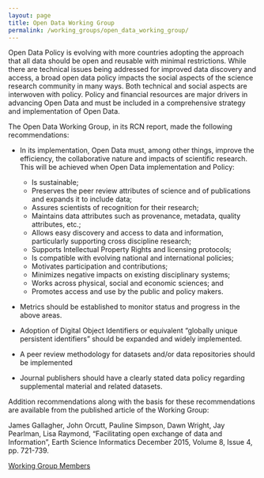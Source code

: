 ```yaml
---
layout: page
title: Open Data Working Group
permalink: /working_groups/open_data_working_group/
---
```


Open Data Policy is evolving with more countries adopting the approach that all data should be open and reusable with minimal restrictions.  While there are technical issues being addressed for improved data discovery and access, a broad open data policy impacts the social aspects of the science research community in many ways.  Both technical and social aspects are interwoven with policy.  Policy and financial resources are major drivers in advancing Open Data and must be included in a comprehensive strategy and implementation of Open Data.

The Open Data Working Group, in its RCN report, made the following recommendations:

* In its implementation, Open Data must, among other things, improve the efficiency, the collaborative nature and impacts of scientific research. This will be achieved when Open Data implementation and Policy:
    * Is sustainable;
    * Preserves the peer review attributes of science and of publications and expands it to include data;
    * Assures scientists of recognition for their research;
    * Maintains data attributes such as provenance, metadata, quality attributes, etc.;
    * Allows easy discovery and access to data and information, particularly supporting cross discipline research;
    * Supports Intellectual Property Rights and licensing protocols;
    * Is compatible with evolving national and international policies;
    * Motivates participation and contributions;
    * Minimizes negative impacts on existing disciplinary systems;
    * Works across physical, social and economic sciences; and
    * Promotes access and use by the public and policy makers.

* Metrics should be established to monitor status and progress in the above areas.
* Adoption of Digital Object Identifiers or equivalent “globally unique persistent identifiers” should be expanded and widely implemented.
* A peer review methodology for datasets and/or data repositories should be implemented
* Journal publishers should have a clearly stated data policy regarding supplemental material and related datasets.

Addition recommendations along with the basis for these recommendations are available from the published article of the Working Group:

James Gallagher, John Orcutt, Pauline Simpson, Dawn Wright, Jay Pearlman, Lisa Raymond, “Facilitating open exchange of data and Information”, Earth Science Informatics December 2015, Volume 8, Issue 4, pp. 721-739.

[Working Group Members](working_groups/open_data_working_group/members)
